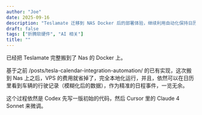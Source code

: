 ```yaml
---
author: "Joe"
date: 2025-09-16
description: "Teslamate 迁移到 NAS Docker 后的部署体验，继续利用自动化保持日历记录同步。"
draft: false
tags: ["折腾软硬件", "AI 相关"]
title: ""
---
```


已经把 Teslamate 完整搬到了 Nas 的 Docker 上。

基于之前 /posts/tesla-calendar-integration-automation/ 的已有实现，这次搬到 Nas 上之后，VPS 的费用就省掉了，完全本地化运行，并且，依然可以在日历里看到车辆的行驶记录（模糊化后的数据），作为精准的日程事件，一览无余。

这个过程依然是 Codex 先写一版初始的代码，然后 Cursor 里的 Claude 4 Sonnet 来微调。
